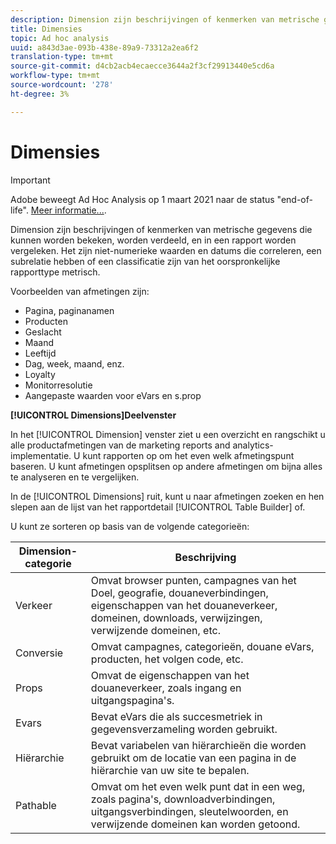 ```yaml
---
description: Dimension zijn beschrijvingen of kenmerken van metrische gegevens die kunnen worden bekeken, worden verdeeld, en in een rapport worden vergeleken. Het zijn niet-numerieke waarden en datums die correleren, een subrelatie hebben of een classificatie zijn van het oorspronkelijke rapporttype metrisch.
title: Dimensies
topic: Ad hoc analysis
uuid: a843d3ae-093b-438e-89a9-73312a2ea6f2
translation-type: tm+mt
source-git-commit: d4cb2acb4ecaecce3644a2f3cf29913440e5cd6a
workflow-type: tm+mt
source-wordcount: '278'
ht-degree: 3%

---
```



# Dimensies

>[!IMPORTANT]
>
>Adobe beweegt Ad Hoc Analysis op 1 maart 2021 naar de status &quot;end-of-life&quot;. [Meer informatie...](https://adobe.ly/discoverworkspace).

Dimension zijn beschrijvingen of kenmerken van metrische gegevens die kunnen worden bekeken, worden verdeeld, en in een rapport worden vergeleken. Het zijn niet-numerieke waarden en datums die correleren, een subrelatie hebben of een classificatie zijn van het oorspronkelijke rapporttype metrisch.

Voorbeelden van afmetingen zijn:

* Pagina, paginanamen
* Producten
* Geslacht
* Maand
* Leeftijd
* Dag, week, maand, enz.
* Loyalty
* Monitorresolutie
* Aangepaste waarden voor eVars en s.prop

**[!UICONTROL Dimensions]Deelvenster**

In het [!UICONTROL Dimension] venster ziet u een overzicht en rangschikt u alle productafmetingen van de marketing reports and analytics-implementatie. U kunt rapporten op om het even welk afmetingspunt baseren. U kunt afmetingen opsplitsen op andere afmetingen om bijna alles te analyseren en te vergelijken.

In de [!UICONTROL Dimensions] ruit, kunt u naar afmetingen zoeken en hen slepen aan de lijst van het rapportdetail [!UICONTROL Table Builder] of.

U kunt ze sorteren op basis van de volgende categorieën:

| Dimension-categorie | Beschrijving |
|--- |--- |
| Verkeer | Omvat browser punten, campagnes van het Doel, geografie, douaneverbindingen, eigenschappen van het douaneverkeer, domeinen, downloads, verwijzingen, verwijzende domeinen, etc. |
| Conversie | Omvat campagnes, categorieën, douane eVars, producten, het volgen code, etc. |
| Props | Omvat de eigenschappen van het douaneverkeer, zoals ingang en uitgangspagina&#39;s. |
| Evars | Bevat eVars die als succesmetriek in gegevensverzameling worden gebruikt. |
| Hiërarchie | Bevat variabelen van hiërarchieën die worden gebruikt om de locatie van een pagina in de hiërarchie van uw site te bepalen. |
| Pathable | Omvat om het even welk punt dat in een weg, zoals pagina&#39;s, downloadverbindingen, uitgangsverbindingen, sleutelwoorden, en verwijzende domeinen kan worden getoond. |
